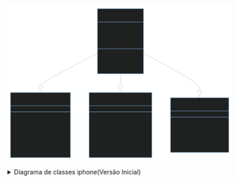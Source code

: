 ![alt text](https://github.com/MuriloSS/Projeto-Iphone-DIO/blob/master/mermaid-diagram-2023-10-27-153217.svg)

<details> 
<summary>Diagrama de classes iphone(Versão Inicial)</summary>
